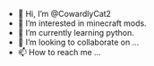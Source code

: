 - 👋 Hi, I’m @CowardlyCat2
- 👀 I’m interested in minecraft mods.
- 🌱 I’m currently learning python.
- 💞️ I’m looking to collaborate on ...
- 📫 How to reach me ...

<!---
CowardlyCat2/CowardlyCat2 is a ✨ special ✨ repository because its `README.md` (this file) appears on your GitHub profile.
You can click the Preview link to take a look at your changes.
--->
